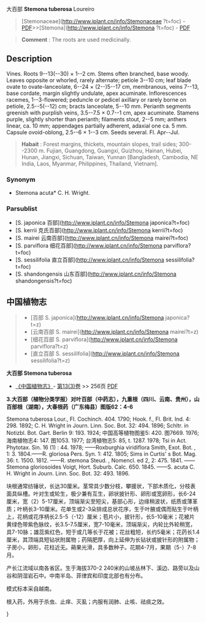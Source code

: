 大百部 **Stemona tuberosa** Loureiro

> [Stemonaceae](http://www.iplant.cn/info/Stemonaceae ?t=foc) - [PDF](http://iplant.cn/foc/pdf/Stemonaceae.pdf)>>[Stemona](http://www.iplant.cn/info/Stemona ?t=foc) - [PDF](http://www.iplant.cn/foc/pdf/Stemona.pdf)

> **Comment** : 
> The roots are used medicinally.

## Description

Vines. Roots 9--13(--30) × 1--2 cm. Stems often branched, base woody. Leaves opposite or whorled, rarely alternate; petiole 3--10 cm; leaf blade ovate to ovate-lanceolate, 6--24 × (2--)5--17 cm, membranous, veins 7--13, base cordate, margin slightly undulate, apex acuminate. Inflorescences racemes, 1--3-flowered; peduncle or pedicel axillary or rarely borne on petiole, 2.5--5(--12) cm; bracts lanceolate, 5--10 mm. Perianth segments greenish with purplish veins, 3.5--7.5 × 0.7--1 cm, apex acuminate. Stamens purple, slightly shorter than perianth; filaments stout, 2--5 mm; anthers linear, ca. 10 mm; appendages partially adherent, adaxial one ca. 5 mm. Capsule ovoid-oblong, 2.5--6 × 1--3 cm. Seeds several. Fl. Apr--Jul.

> **Habait** : 
> Forest margins, thickets, mountain slopes, trail sides; 300--2300 m. Fujian, Guangdong, Guangxi, Guizhou, Hainan, Hubei, Hunan, Jiangxi, Sichuan, Taiwan, Yunnan [Bangladesh, Cambodia, NE India, Laos, Myanmar, Philippines, Thailand, Vietnam].

### Synonym
* Stemona acuta* C. H. Wright.

### Parsublist

* [S.  japonica  百部](http://www.iplant.cn/info/Stemona japonica?t=foc)
* [S.  kerrii  克氏百部](http://www.iplant.cn/info/Stemona kerrii?t=foc)
* [S.  mairei  云南百部](http://www.iplant.cn/info/Stemona mairei?t=foc)
* [S.  parviflora  细花百部](http://www.iplant.cn/info/Stemona parviflora?t=foc)
* [S.  sessilifolia  直立百部](http://www.iplant.cn/info/Stemona sessilifolia?t=foc)
* [S.  shandongensis  山东百部](http://www.iplant.cn/info/Stemona shandongensis?t=foc)

## 中国植物志

> * [百部  S.  japonica](http://www.iplant.cn/info/Stemona japonica?t=z)
> * [云南百部  S.  mairei](http://www.iplant.cn/info/Stemona mairei?t=z)
> * [细花百部  S.  parviflora](http://www.iplant.cn/info/Stemona parviflora?t=z)
> * [直立百部  S.  sessilifolia](http://www.iplant.cn/info/Stemona sessilifolia?t=z)

**大百部 Stemona tuberosa**

* [《中国植物志》](http://www.iplant.cn/frps)- [第13(3)卷](http://www.iplant.cn/frps/vol/13(3)) >> 256页 [PDF](http://www.iplant.cn/frps/pdf/13(3)/256a.pdf)

**3.大百部（植物分类学报）对叶百部（中药志），九重根（四川、云南、贵州），山百部根（湖南），大春根药（广东梅县）图版62：4-6**

Stemona tuberosa Lour., Fl. Cochinch. 404. 1790; Hook. f., Fl. Brit. Ind. 4: 298. 1892; C. H. Wright in Journ. Linn. Soc. Bot. 32: 494. 1896; Schltr. in Notizbl. Bot. Gart. Berlin 9: 193. 1924; 中国高等植物图鉴5: 420. 图7669. 1976; 海南植物志4: 147. 图1053. 1977; 台湾植物志5: 85, t. 1287. 1978; Tsi in Act. Phytotax. Sin. 16 (1) : 44. 1978; ——Roxburghia viridiflora Smith, Exot. Bot. , 1: 3. 1804.——R. gloriosa Pers. Syn. 1: 412. 1805; Sims in Curtis' s Bot. Mag. 36: t. 1500. 1812. ——R. stemona Steud. , Nomencl. ed 2, 2: 475. 1841. ——Stemona gloriosoides Voigt, Hort. Suburb. Calc. 650. 1845. ——S. acuta C. H. Wright in Journ. Linn. Soc. Bot. 32: 493. 1896.

块根通常纺锤状，长达30厘米。茎常具少数分枝，攀援状，下部木质化，分枝表面具纵槽。叶对生或轮生，极少兼有互生，卵状披针形、卵形或宽卵形，长6-24厘米，宽（2）5-17厘米，顶端渐尖至短尖，基部心形，边缘稍波状，纸质或薄革质；叶柄长3-10厘米。花单生或2-3朵排成总状花序，生于叶腋或偶而贴生于叶柄上，花柄或花序柄长2.5-5（-12）厘米；苞片小，披针形，长5-10毫米；花被片黄绿色带紫色脉纹，长3.5-7.5厘米，宽7-10毫米，顶端渐尖，内轮比外轮稍宽，具7-10脉；雄蕊紫红色，短于或几等长于花被；花丝粗短，长约5毫米；花药长1.4厘米，其顶端具短钻状附属物；药隔肥厚，向上延伸为长钻状或披针形的附属物；子房小，卵形，花柱近无。蒴果光滑，具多数种子。花期4-7月，果期（5-）7-8月。

产长江流域以南各省区。生于海拔370-2 240米的山坡丛林下、溪边、路旁以及山谷和阴湿岩石中。中南半岛、菲律宾和印度北部也有分布。

模式标本采自越南。

根入药，外用于杀虫、止痒、灭虱；内服有润肺、止咳、祛痰之效。

}